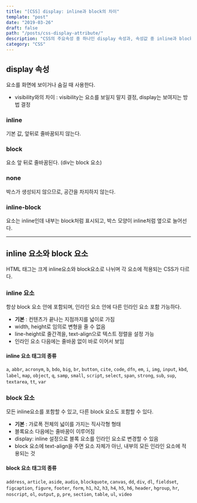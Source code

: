 ```yaml
---
title: "[CSS] display: inline과 block의 차이"
template: "post"
date: "2019-03-26"
draft: false
path: "/posts/css-display-attribute/"
description: "CSS의 주요속성 중 하나인 display 속성과, 속성값 중 inline과 block이 어떤 차이가 있는지 정리한 글입니다."
category: "CSS"
---
```


## display 속성

요소를 화면에 보이거나 숨길 때 사용한다.

-   visibility와의 차이 : visibility는 요소를 보일지 말지 결정, display는 보여지는 방법 결정

### inline

기본 값, 앞뒤로 줄바꿈되지 않는다.

### block

요소 앞 뒤로 줄바꿈된다. (div는 block 요소)

### none

박스가 생성되지 않으므로, 공간을 차지하지 않는다.

### inline-block

요소는 inline인데 내부는 block처럼 표시되고, 박스 모양이 inline처럼 옆으로 늘어선다.

---

## inline 요소와 block 요소

HTML 태그는 크게 inline요소와 block요소로 나뉘며 각 요소에 적용되는 CSS가 다르다.

### inline 요소

항상 block 요소 안에 포함되며, 인라인 요소 안에 다른 인라인 요소 포함 가능하다.

-   **기본** : 컨텐츠가 끝나는 지점까지를 넓이로 가짐
-   width, height로 임의로 변형을 줄 수 없음
-   line-height로 줄간격을, text-align으로 텍스트 정렬을 설정 가능
-   인라인 요소 다음에는 줄바꿈 없이 바로 이어서 보임

#### inline 요소 태그의 종류

`a`, `abbr`, `acronym`, `b`, `bdo`, `big`, `br`, `button`, `cite`, `code`, `dfn`, `em`, `i`, `img`, `input`, `kbd`, `label`, `map`, `object`, `q`, `samp`, `small`, `script`, `select`, `span`, `strong`, `sub`, `sup`, `textarea`, `tt`, `var`

### block 요소

모든 inline요소를 포함할 수 있고, 다른 block 요소도 포함할 수 있다.

-   **기본** : 가로폭 전체의 넓이를 가지는 직사각형 형태
-   블록요소 다음에는 줄바꿈이 이루어짐
-   display: inline 설정으로 블록 요소를 인라인 요소로 변경할 수 있음
-   block 요소에 text-align을 주면 요소 자체가 아닌, 내부의 모든 인라인 요소에 적용되는 것

#### block 요소 태그의 종류

`address`, `article`, `aside`, `audio`, `blockquote`, `canvas`, `dd`, `div`, `dl`, `fieldset`, `figcaption`, `figure`, `footer`, `form`, `h1`, `h2`, `h3`, `h4`, `h5`, `h6`, `header`, `hgroup`, `hr`, `noscript`, `ol`, `output`, `p`, `pre`, `section`, `table`, `ul`, `video`
